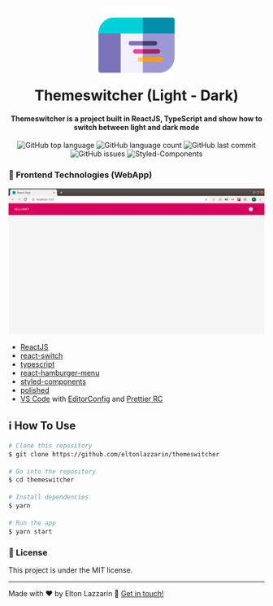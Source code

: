 <h1 align="center"> 
  <img src="https://github.com/eltonlazzarin/themeswitcher/blob/master/screenshots/theme.svg" alt="Logo" height="150px" width="150px" />
  <br>
  Themeswitcher (Light - Dark)
</h1>

<h4 align="center">
  Themeswitcher is a project built in ReactJS, TypeScript and show how to switch between light and dark mode
</h4>
<p align="center">
  <img alt="GitHub top language" src="https://img.shields.io/github/languages/top/eltonlazzarin/themeswitcher">

  <img alt="GitHub language count" src="https://img.shields.io/github/languages/count/eltonlazzarin/themeswitcher">

  <img alt="GitHub last commit" src="https://img.shields.io/github/last-commit/eltonlazzarin/themeswitcher">

  <img alt="GitHub issues" src="https://img.shields.io/github/issues/eltonlazzarin/themeswitcher">

  <img src="https://img.shields.io/badge/style-%F0%9F%92%85%20styled--components-orange.svg?colorB=daa357&colorA=db748e" alt="Styled-Components">

### :rocket: Frontend Technologies (WebApp)

<p align="center"> 
<img alt="Light and Dark Mode" src="https://github.com/eltonlazzarin/themeswitcher/blob/master/screenshots/themeswitcher.gif">

- [ReactJS](https://reactjs.org/)
- [react-switch](https://github.com/react-component/switch)
- [typescript](https://github.com/microsoft/TypeScript)
- [react-hamburger-menu](https://github.com/negomi/react-burger-menu)
- [styled-components](https://www.styled-components.com/)
- [polished](https://github.com/styled-components/polished)
- [VS Code](https://code.visualstudio.com) with [EditorConfig](https://marketplace.visualstudio.com/items?itemName=EditorConfig.EditorConfig) and [Prettier RC](https://github.com/prettier/prettier)

## :information_source: How To Use

```bash
# Clone this repository
$ git clone https://github.com/eltonlazzarin/themeswitcher

# Go into the repository
$ cd themeswitcher

# Install dependencies
$ yarn

# Run the app
$ yarn start
```

### :memo: License

This project is under the MIT license.

---

Made with ♥ by Elton Lazzarin :wave: [Get in touch!](https://www.linkedin.com/in/eltonlazzarin/)

